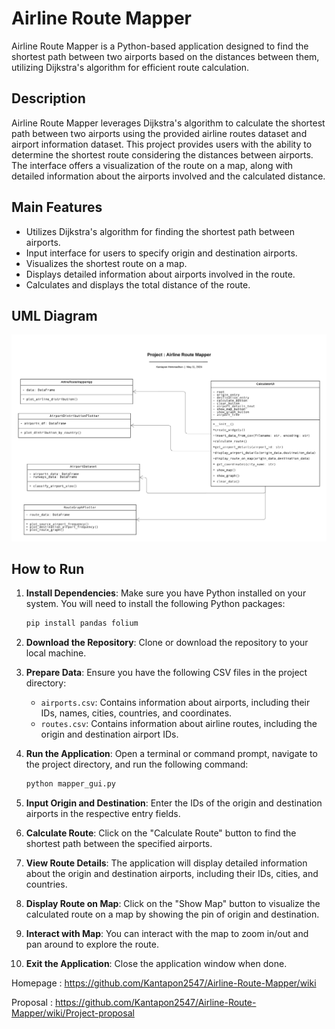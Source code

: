 # Airline Route Mapper

Airline Route Mapper is a Python-based application designed to find the shortest path between two airports based on the distances between them, utilizing Dijkstra's algorithm for efficient route calculation.

## Description

Airline Route Mapper leverages Dijkstra's algorithm to calculate the shortest path between two airports using the provided airline routes dataset and airport information dataset. This project provides users with the ability to determine the shortest route considering the distances between airports. The interface offers a visualization of the route on a map, along with detailed information about the airports involved and the calculated distance.

## Main Features

- Utilizes Dijkstra's algorithm for finding the shortest path between airports.
- Input interface for users to specify origin and destination airports.
- Visualizes the shortest route on a map.
- Displays detailed information about airports involved in the route.
- Calculates and displays the total distance of the route.

## UML Diagram

![](uml_diagram.png)

## How to Run

1. **Install Dependencies**: Make sure you have Python installed on your system. You will need to install the following Python packages:
    ```bash
    pip install pandas folium
    ```

2. **Download the Repository**: Clone or download the repository to your local machine.

3. **Prepare Data**: Ensure you have the following CSV files in the project directory:
   - `airports.csv`: Contains information about airports, including their IDs, names, cities, countries, and coordinates.
   - `routes.csv`: Contains information about airline routes, including the origin and destination airport IDs.

4. **Run the Application**: Open a terminal or command prompt, navigate to the project directory, and run the following command:
    ```bash
    python mapper_gui.py
    ```

5. **Input Origin and Destination**: Enter the IDs of the origin and destination airports in the respective entry fields.

6. **Calculate Route**: Click on the "Calculate Route" button to find the shortest path between the specified airports.

7. **View Route Details**: The application will display detailed information about the origin and destination airports, including their IDs, cities, and countries.

8. **Display Route on Map**: Click on the "Show Map" button to visualize the calculated route on a map by showing the pin of origin and destination.

9. **Interact with Map**: You can interact with the map to zoom in/out and pan around to explore the route.

10. **Exit the Application**: Close the application window when done.

Homepage : https://github.com/Kantapon2547/Airline-Route-Mapper/wiki

Proposal : https://github.com/Kantapon2547/Airline-Route-Mapper/wiki/Project-proposal

